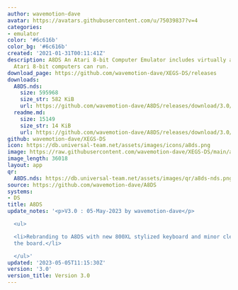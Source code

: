 ```yaml
---
author: wavemotion-dave
avatar: https://avatars.githubusercontent.com/u/75039837?v=4
categories:
- emulator
color: '#6c616b'
color_bg: '#6c616b'
created: '2021-01-31T00:11:41Z'
description: A8DS An Atari 8-bit Computer Emulator includes virtually anything the
  Atari 8-bit computers can run.
download_page: https://github.com/wavemotion-dave/XEGS-DS/releases
downloads:
  A8DS.nds:
    size: 595968
    size_str: 582 KiB
    url: https://github.com/wavemotion-dave/A8DS/releases/download/3.0/A8DS.nds
  readme.md:
    size: 15149
    size_str: 14 KiB
    url: https://github.com/wavemotion-dave/A8DS/releases/download/3.0/readme.md
github: wavemotion-dave/XEGS-DS
icon: https://db.universal-team.net/assets/images/icons/a8ds.png
image: https://raw.githubusercontent.com/wavemotion-dave/XEGS-DS/main/arm9/gfx/bgTop.png
image_length: 36018
layout: app
qr:
  A8DS.nds: https://db.universal-team.net/assets/images/qr/a8ds-nds.png
source: https://github.com/wavemotion-dave/A8DS
systems:
- DS
title: A8DS
update_notes: '<p>V3.0 : 05-May-2023 by wavemotion-dave</p>

  <ul>

  <li>Rebranding to A8DS with new 800XL stylized keyboard and minor cleanups across
  the board.</li>

  </ul>'
updated: '2023-05-05T11:15:30Z'
version: '3.0'
version_title: Version 3.0
---
```

